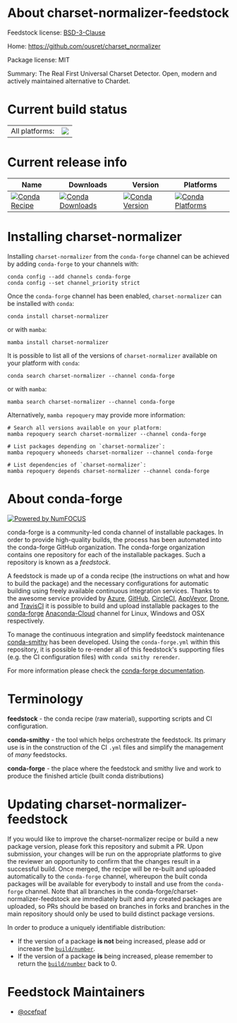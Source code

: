 About charset-normalizer-feedstock
==================================

Feedstock license: [BSD-3-Clause](https://github.com/conda-forge/charset-normalizer-feedstock/blob/main/LICENSE.txt)

Home: https://github.com/ousret/charset_normalizer

Package license: MIT

Summary: The Real First Universal Charset Detector. Open, modern and actively maintained alternative to Chardet.

Current build status
====================


<table><tr><td>All platforms:</td>
    <td>
      <a href="https://dev.azure.com/conda-forge/feedstock-builds/_build/latest?definitionId=13401&branchName=main">
        <img src="https://dev.azure.com/conda-forge/feedstock-builds/_apis/build/status/charset-normalizer-feedstock?branchName=main">
      </a>
    </td>
  </tr>
</table>

Current release info
====================

| Name | Downloads | Version | Platforms |
| --- | --- | --- | --- |
| [![Conda Recipe](https://img.shields.io/badge/recipe-charset--normalizer-green.svg)](https://anaconda.org/conda-forge/charset-normalizer) | [![Conda Downloads](https://img.shields.io/conda/dn/conda-forge/charset-normalizer.svg)](https://anaconda.org/conda-forge/charset-normalizer) | [![Conda Version](https://img.shields.io/conda/vn/conda-forge/charset-normalizer.svg)](https://anaconda.org/conda-forge/charset-normalizer) | [![Conda Platforms](https://img.shields.io/conda/pn/conda-forge/charset-normalizer.svg)](https://anaconda.org/conda-forge/charset-normalizer) |

Installing charset-normalizer
=============================

Installing `charset-normalizer` from the `conda-forge` channel can be achieved by adding `conda-forge` to your channels with:

```
conda config --add channels conda-forge
conda config --set channel_priority strict
```

Once the `conda-forge` channel has been enabled, `charset-normalizer` can be installed with `conda`:

```
conda install charset-normalizer
```

or with `mamba`:

```
mamba install charset-normalizer
```

It is possible to list all of the versions of `charset-normalizer` available on your platform with `conda`:

```
conda search charset-normalizer --channel conda-forge
```

or with `mamba`:

```
mamba search charset-normalizer --channel conda-forge
```

Alternatively, `mamba repoquery` may provide more information:

```
# Search all versions available on your platform:
mamba repoquery search charset-normalizer --channel conda-forge

# List packages depending on `charset-normalizer`:
mamba repoquery whoneeds charset-normalizer --channel conda-forge

# List dependencies of `charset-normalizer`:
mamba repoquery depends charset-normalizer --channel conda-forge
```


About conda-forge
=================

[![Powered by
NumFOCUS](https://img.shields.io/badge/powered%20by-NumFOCUS-orange.svg?style=flat&colorA=E1523D&colorB=007D8A)](https://numfocus.org)

conda-forge is a community-led conda channel of installable packages.
In order to provide high-quality builds, the process has been automated into the
conda-forge GitHub organization. The conda-forge organization contains one repository
for each of the installable packages. Such a repository is known as a *feedstock*.

A feedstock is made up of a conda recipe (the instructions on what and how to build
the package) and the necessary configurations for automatic building using freely
available continuous integration services. Thanks to the awesome service provided by
[Azure](https://azure.microsoft.com/en-us/services/devops/), [GitHub](https://github.com/),
[CircleCI](https://circleci.com/), [AppVeyor](https://www.appveyor.com/),
[Drone](https://cloud.drone.io/welcome), and [TravisCI](https://travis-ci.com/)
it is possible to build and upload installable packages to the
[conda-forge](https://anaconda.org/conda-forge) [Anaconda-Cloud](https://anaconda.org/)
channel for Linux, Windows and OSX respectively.

To manage the continuous integration and simplify feedstock maintenance
[conda-smithy](https://github.com/conda-forge/conda-smithy) has been developed.
Using the ``conda-forge.yml`` within this repository, it is possible to re-render all of
this feedstock's supporting files (e.g. the CI configuration files) with ``conda smithy rerender``.

For more information please check the [conda-forge documentation](https://conda-forge.org/docs/).

Terminology
===========

**feedstock** - the conda recipe (raw material), supporting scripts and CI configuration.

**conda-smithy** - the tool which helps orchestrate the feedstock.
                   Its primary use is in the construction of the CI ``.yml`` files
                   and simplify the management of *many* feedstocks.

**conda-forge** - the place where the feedstock and smithy live and work to
                  produce the finished article (built conda distributions)


Updating charset-normalizer-feedstock
=====================================

If you would like to improve the charset-normalizer recipe or build a new
package version, please fork this repository and submit a PR. Upon submission,
your changes will be run on the appropriate platforms to give the reviewer an
opportunity to confirm that the changes result in a successful build. Once
merged, the recipe will be re-built and uploaded automatically to the
`conda-forge` channel, whereupon the built conda packages will be available for
everybody to install and use from the `conda-forge` channel.
Note that all branches in the conda-forge/charset-normalizer-feedstock are
immediately built and any created packages are uploaded, so PRs should be based
on branches in forks and branches in the main repository should only be used to
build distinct package versions.

In order to produce a uniquely identifiable distribution:
 * If the version of a package **is not** being increased, please add or increase
   the [``build/number``](https://docs.conda.io/projects/conda-build/en/latest/resources/define-metadata.html#build-number-and-string).
 * If the version of a package **is** being increased, please remember to return
   the [``build/number``](https://docs.conda.io/projects/conda-build/en/latest/resources/define-metadata.html#build-number-and-string)
   back to 0.

Feedstock Maintainers
=====================

* [@ocefpaf](https://github.com/ocefpaf/)

